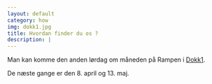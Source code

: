 ```yaml
---
layout: default
category: how
img: dokk1.jpg
title: Hvordan finder du os ?
description: |
---
```


Man kan komme den anden lørdag om måneden på Rampen i [Dokk1](https://dokk1.dk/).

De næste gange er den 8. april og 13. maj.
